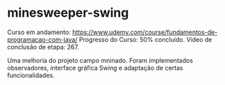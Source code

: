 # minesweeper-swing

Curso em andamento: https://www.udemy.com/course/fundamentos-de-programacao-com-java/
Progresso do Curso: 50% concluído.
Vídeo de conclusão de etapa: 267.


Uma melhoria do projeto campo mninado.
Foram implementados observadores, interface gráfica Swing e adaptação de certas funcionalidades.
